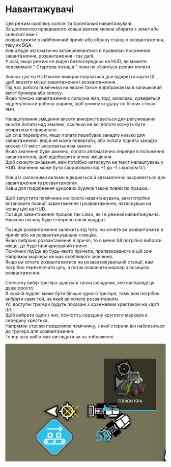 # Навантажувачі  
Цей режим охоплює колісні та фронтальні навантажувачі.   
За допомогою приєднаного ковша вантаж можна збирати з землі або силосної ями і   
розвантажити в найближчий причіп або обрану станцію розвантаження, таку як BGA.  
Ковш буде автоматично встановлюватися в правильні положення завантаження, розвантаження і так далі.  
У разі, якщо режим не видно безпосередньо на HUD, ви можете перемикати " Стартова позиція " поки не з'явиться режим лопати.  
  
Значок цілі на HUD може використовуватися для відкриття карти ШІ, щоб вказати місце завантаження і розвантаження.  
Під час роботи помічника на екрані також відображається залишковий вміст бункера або силосу.  
Якщо точкою завантаження є силосна яма, тоді, можливо, доведеться відрегулювати робочу ширину, щоб уникнути удару по бічних стінах ями.  
  
Налаштування зміщення висоти використовується для регулювання висоти лопати над землею, оскільки не всі лопати можуть бути розраховані правильно.  
Це слід перевірити, якщо лопата перебуває занадто низько для завантаження і водій не може повертати, або лопата піднята занадто високо і її вміст висипається на землю.  
Якщо значення буде змінено, лопата автоматично перейде в положення завантаження, щоб відобразити вплив зміщення.  
Щоб скинути зміщення, вам потрібно натиснути на текст налаштувань у HUD. Значення може бути скориговано від +1 до -1 з кроком 0.1.  
  
Ковш із силосними вилами відкриється й автоматично закривається для завантаження та розвантаження.  
Ковш для подрібнення цукрових буряків також повністю працює.  


  
Щоб запустити помічника колісного навантажувача, вам потрібно встановити позиції завантаження і розвантаження, натиснувши на іконку цілі на HUD.  
Позиція завантаження працює так само, як і в режимі навантажувача. Навколо насипу буде створено синій квадрат.  
  
Позиція розвантаження залежить від того, чи хочете ви розвантажити в причіп або на розвантажувальну станцію.  
Якщо вибрано розвантаження в причіп, то в меню ШІ потрібно вибрати місце, де буде припаркований причіп.  
Помічник під'їде до будь-якого причепа, припаркованого в цій зоні. Напрямок маркера не має особливого значення.  
Якщо ви хочете розвантажитися на розвантажувальній станції, вам потрібно переключити ціль, а потім позначити маркер з позицією розвантаження.  


  
Спочатку вибір тригера здається трохи складним, але насправді це дуже просто.  
В кожній будівлі може бути більше одного тригера, тому вам потрібно вибрати саме той, на який ви хочете розвантажити.  
Усі доступні тригери будуть показані з оранжевим хрестиком на карті ШІ.  
Щоб вибрати один з них, помістіть середину круглого маркера в середину хрестика.  
Напрямок стрілки повідомляє помічнику, з якої сторони він наблизиться до тригера для розвантаження.  
Тепер ваш вибір має виглядати як на зображенні.  


![Image](../assets/images/shovelloadertrigger_0_0_830_610.png)

